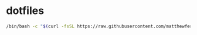 # dotfiles

```sh
/bin/bash -c "$(curl -fsSL https://raw.githubusercontent.com/matthewferry/dotfiles/install/install.sh)"
```
